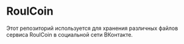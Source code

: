 # RoulCoin
Этот репозиторий используется для хранения различных файлов сервиса RoulCoin в социальной сети ВКонтакте.
